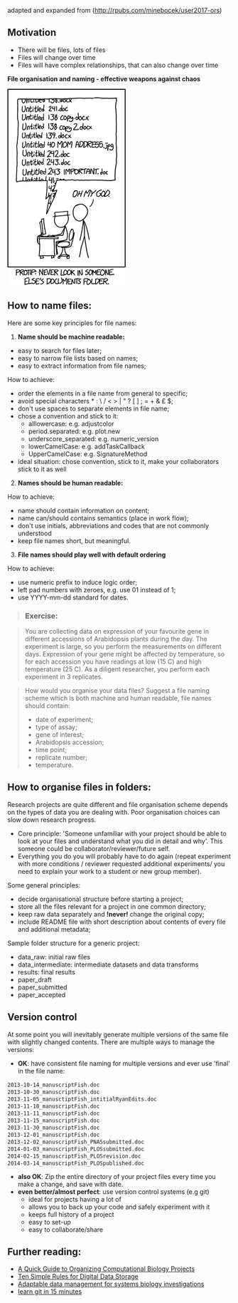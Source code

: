 adapted and expanded from (http://rpubs.com/minebocek/user2017-ors)

## Motivation

- There will be files, lots of files
- Files will change over time
- Files will have complex relationships, that can also change over time

**File organisation and naming - effective weapons against chaos**

![motivation](https://github.com/tavareshugo/slcu_r_course/blob/master/module01_data_and_files/xkcd_documents.png)

## How to name files:
Here are some key principles for file names:

1) **Name should be machine readable:**
  - easy to search for files later;
  - easy to narrow file lists based on names;
  - easy to extract information from file names;

How to achieve:

  - order the elements in a file name from general to specific;
  - avoid special characters  * : \ / < > | " ? [ ] ; = + & £ $;
  - don't use spaces to separate elements in file name;
  - chose a convention and stick to it:
    - alllowercase: e.g. adjustcolor
    - period.separated: e.g. plot.new
    - underscore_separated: e.g. numeric_version
    - lowerCamelCase: e.g. addTaskCallback
    - UpperCamelCase: e.g. SignatureMethod
  - ideal situation: chose convention, stick to it, make your collaborators stick
  to it as well  

2) **Names should be human readable:**

How to achieve:

  - name should contain information on content;
  - name can/should contains semantics (place in work flow);
  - don't use initials, abbreviations and codes that are not commonly understood  
  - keep file names short, but meaningful.

3) **File names should play well with default ordering**

How to achieve:
  - use numeric prefix to induce logic order;
  - left pad numbers with zeroes, e.g. use 01 instead of 1;
  - use YYYY-mm-dd standard for dates.

>### Exercise:

>You are collecting data on expression of your favourite gene in different
accessions of Arabidopsis plants during the day. The experiment is large, so you
perform the measurements on different days. Expression of your gene might be
affected by temperature, so for each accession you have readings at low (15 C)
and high temperature (25 C). As a diligent researcher, you perform each experiment
in 3 replicates.

>How would you organise your data files? Suggest a file naming scheme which is both machine and human readable, file names should contain:
>
> - date of experiment;
> - type of assay;
> - gene of interest;
> - Arabidopsis accession;
> - time point;
> - replicate number;
> - temperature.

## How to organise files in folders:

Research projects are quite different and file organisation scheme depends on the
types of data you are dealing with. Poor organisation choices can slow down research progress.

- Core principle: 'Someone unfamiliar with your project should be able to look at your files and understand what you did in detail and why'. This someone could be collaborator/reviewer/future self.
- Everything you do you will probably have to do again (repeat experiment with more conditions / reviewer requested additional experiments/ you need to explain your
 work to a student or new group member).

Some general principles:

- decide organisational structure before starting a project;
- store all the files relevant for a project in one common directory;
- keep raw data separately and **!never!** change the original copy;
- include README file with short description about contents of every file and additional
metadata;

Sample folder structure for a generic project:

- data_raw: initial raw files
- data_intermediate: intermediate datasets and data transforms
- results: final results
- paper_draft
- paper_submitted
- paper_accepted

## Version control
At some point you will inevitably generate multiple versions of the same file with
slightly changed contents. There are multiple ways to manage the versions:

- **OK**: have consistent file naming for multiple versions and ever use 'final' in
the file name:

```
2013-10-14_manuscriptFish.doc
2013-10-30_manuscriptFish.doc
2013-11-05_manusctiptFish_intitialRyanEdits.doc
2013-11-10_manuscriptFish.doc
2013-11-11_manuscriptFish.doc
2013-11-15_manuscriptFish.doc
2013-11-30_manuscriptFish.doc
2013-12-01_manuscriptFish.doc
2013-12-02_manuscriptFish_PNASsubmitted.doc
2014-01-03_manuscriptFish_PLOSsubmitted.doc
2014-02-15_manuscriptFish_PLOSrevision.doc
2014-03-14_manuscriptFish_PLOSpublished.doc
```

- **also OK**: Zip the entire directory of your project files every time you make
 a change, and save with date.
- **even better/almost perfect**: use version control systems (e.g git)
    - ideal for projects having a lot of
    - allows you to back up your code and safely experiment with it
    - keeps full history of a project
    - easy to set-up
    - easy to collaborate/share   

## Further reading:

- [A Quick Guide to Organizing Computational Biology Projects](http://journals.plos.org/ploscompbiol/article?id=10.1371/journal.pcbi.1000424)
- [Ten Simple Rules for Digital Data Storage](http://journals.plos.org/ploscompbiol/article?id=10.1371/journal.pcbi.1005097)
- [Adaptable data management for systems biology investigations](https://bmcbioinformatics.biomedcentral.com/track/pdf/10.1186/1471-2105-10-79?site=bmcbioinformatics.biomedcentral.com)
- [learn git in 15 minutes](https://try.github.io/levels/1/challenges/1)
